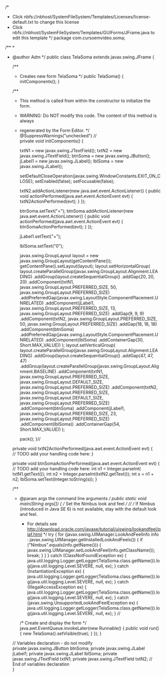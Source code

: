 /*
 * Click nbfs://nbhost/SystemFileSystem/Templates/Licenses/license-default.txt to change this license
 * Click nbfs://nbhost/SystemFileSystem/Templates/GUIForms/JFrame.java to edit this template
 */
package com.cursoemvideo.soma;

/**
 *
 * @author Adm
 */
public class TelaSoma extends javax.swing.JFrame {

    /**
     * Creates new form TelaSoma
     */
    public TelaSoma() {
        initComponents();
    }

    /**
     * This method is called from within the constructor to initialize the form.
     * WARNING: Do NOT modify this code. The content of this method is always
     * regenerated by the Form Editor.
     */
    @SuppressWarnings("unchecked")
    // <editor-fold defaultstate="collapsed" desc="Generated Code">                          
    private void initComponents() {

        txtN1 = new javax.swing.JTextField();
        txtN2 = new javax.swing.JTextField();
        btnSoma = new javax.swing.JButton();
        jLabel1 = new javax.swing.JLabel();
        lblSoma = new javax.swing.JLabel();

        setDefaultCloseOperation(javax.swing.WindowConstants.EXIT_ON_CLOSE);
        setEnabled(false);
        setFocusable(false);

        txtN2.addActionListener(new java.awt.event.ActionListener() {
            public void actionPerformed(java.awt.event.ActionEvent evt) {
                txtN2ActionPerformed(evt);
            }
        });

        btnSoma.setText("=");
        btnSoma.addActionListener(new java.awt.event.ActionListener() {
            public void actionPerformed(java.awt.event.ActionEvent evt) {
                btnSomaActionPerformed(evt);
            }
        });

        jLabel1.setText("+");

        lblSoma.setText("0");

        javax.swing.GroupLayout layout = new javax.swing.GroupLayout(getContentPane());
        getContentPane().setLayout(layout);
        layout.setHorizontalGroup(
            layout.createParallelGroup(javax.swing.GroupLayout.Alignment.LEADING)
            .addGroup(layout.createSequentialGroup()
                .addGap(20, 20, 20)
                .addComponent(txtN1, javax.swing.GroupLayout.PREFERRED_SIZE, 50, javax.swing.GroupLayout.PREFERRED_SIZE)
                .addPreferredGap(javax.swing.LayoutStyle.ComponentPlacement.UNRELATED)
                .addComponent(jLabel1, javax.swing.GroupLayout.PREFERRED_SIZE, 13, javax.swing.GroupLayout.PREFERRED_SIZE)
                .addGap(9, 9, 9)
                .addComponent(txtN2, javax.swing.GroupLayout.PREFERRED_SIZE, 50, javax.swing.GroupLayout.PREFERRED_SIZE)
                .addGap(18, 18, 18)
                .addComponent(btnSoma)
                .addPreferredGap(javax.swing.LayoutStyle.ComponentPlacement.UNRELATED)
                .addComponent(lblSoma)
                .addContainerGap(30, Short.MAX_VALUE))
        );
        layout.setVerticalGroup(
            layout.createParallelGroup(javax.swing.GroupLayout.Alignment.LEADING)
            .addGroup(layout.createSequentialGroup()
                .addGap(47, 47, 47)
                .addGroup(layout.createParallelGroup(javax.swing.GroupLayout.Alignment.BASELINE)
                    .addComponent(txtN1, javax.swing.GroupLayout.PREFERRED_SIZE, javax.swing.GroupLayout.DEFAULT_SIZE, javax.swing.GroupLayout.PREFERRED_SIZE)
                    .addComponent(txtN2, javax.swing.GroupLayout.PREFERRED_SIZE, javax.swing.GroupLayout.DEFAULT_SIZE, javax.swing.GroupLayout.PREFERRED_SIZE)
                    .addComponent(btnSoma)
                    .addComponent(jLabel1, javax.swing.GroupLayout.PREFERRED_SIZE, 23, javax.swing.GroupLayout.PREFERRED_SIZE)
                    .addComponent(lblSoma))
                .addContainerGap(54, Short.MAX_VALUE))
        );

        pack();
    }// </editor-fold>                        

    private void txtN2ActionPerformed(java.awt.event.ActionEvent evt) {                                      
        // TODO add your handling code here:
    }                                     

    private void btnSomaActionPerformed(java.awt.event.ActionEvent evt) {                                        
        // TODO add your handling code here:
        int n1 = Integer.parseInt( txtN1.getText());
        int n2 = Integer.parseInt(txtN2.getText());
        int s = n1 + n2;
        lblSoma.setText(Integer.toString(s));
    }                                       

    /**
     * @param args the command line arguments
     */
    public static void main(String args[]) {
        /* Set the Nimbus look and feel */
        //<editor-fold defaultstate="collapsed" desc=" Look and feel setting code (optional) ">
        /* If Nimbus (introduced in Java SE 6) is not available, stay with the default look and feel.
         * For details see http://download.oracle.com/javase/tutorial/uiswing/lookandfeel/plaf.html 
         */
        try {
            for (javax.swing.UIManager.LookAndFeelInfo info : javax.swing.UIManager.getInstalledLookAndFeels()) {
                if ("Nimbus".equals(info.getName())) {
                    javax.swing.UIManager.setLookAndFeel(info.getClassName());
                    break;
                }
            }
        } catch (ClassNotFoundException ex) {
            java.util.logging.Logger.getLogger(TelaSoma.class.getName()).log(java.util.logging.Level.SEVERE, null, ex);
        } catch (InstantiationException ex) {
            java.util.logging.Logger.getLogger(TelaSoma.class.getName()).log(java.util.logging.Level.SEVERE, null, ex);
        } catch (IllegalAccessException ex) {
            java.util.logging.Logger.getLogger(TelaSoma.class.getName()).log(java.util.logging.Level.SEVERE, null, ex);
        } catch (javax.swing.UnsupportedLookAndFeelException ex) {
            java.util.logging.Logger.getLogger(TelaSoma.class.getName()).log(java.util.logging.Level.SEVERE, null, ex);
        }
        //</editor-fold>

        /* Create and display the form */
        java.awt.EventQueue.invokeLater(new Runnable() {
            public void run() {
                new TelaSoma().setVisible(true);
            }
        });
    }

    // Variables declaration - do not modify                     
    private javax.swing.JButton btnSoma;
    private javax.swing.JLabel jLabel1;
    private javax.swing.JLabel lblSoma;
    private javax.swing.JTextField txtN1;
    private javax.swing.JTextField txtN2;
    // End of variables declaration                   
}
